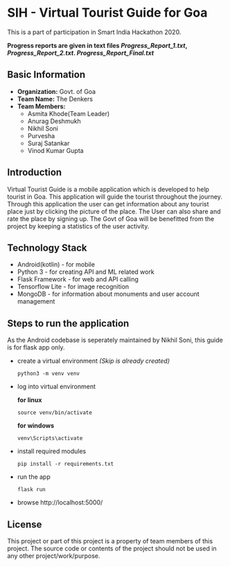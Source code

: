 # SIH - Virtual Tourist Guide for Goa

This is a part of participation in Smart India Hackathon 2020.

**Progress reports are given in text files *Progress_Report_1.txt*, *Progress_Report_2.txt*. *Progress_Report_Final.txt***

## Basic Information

- **Organization:** Govt. of Goa
- **Team Name:** The Denkers
- **Team Members:**
  - Asmita Khode(Team Leader)
  - Anurag Deshmukh
  - Nikhil Soni
  - Purvesha
  - Suraj Satankar
  - Vinod Kumar Gupta

## Introduction

Virtual Tourist Guide is a mobile application which is developed to help tourist in Goa.
This application will guide the tourist throughout the journey.
Through this application the user can get information about any tourist place just by clicking the picture of the place.
The User can also share and rate the place by signing up.
The Govt of Goa will be benefitted from the project by keeping a statistics of the user activity.

## Technology Stack

- Android(kotlin) - for mobile
- Python 3 - for creating API and ML related work
- Flask Framework - for web and API calling
- Tensorflow Lite - for image recognition
- MongoDB - for information about monuments and user account management

## Steps to run the application

As the Android codebase is seperately maintained by Nikhil Soni, this guide is for flask app only.

- create a virtual environment *(Skip is already created)*

    `python3 -m venv venv`

- log into virtual environment

    **for linux**

    `source venv/bin/activate`

    **for windows**

    `venv\Scripts\activate`

- install required modules

    `pip install -r requirements.txt`

- run the app

    `flask run`

- browse http://localhost:5000/

## License

This project or part of this project is a property of team members of this project.
The source code or contents of the project should not be used in any other project/work/purpose.
